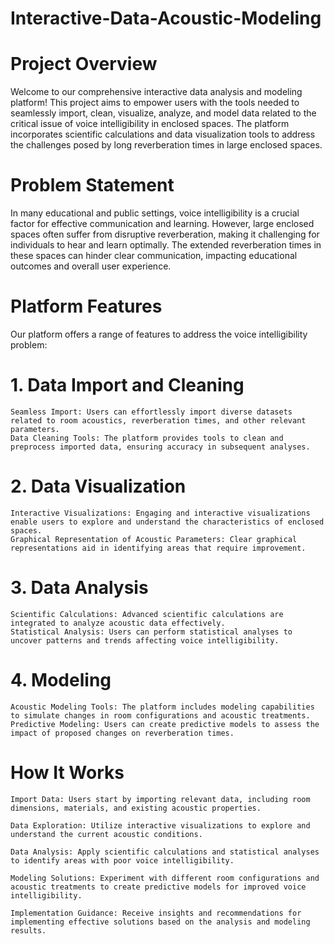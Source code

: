 # Interactive-Data-Acoustic-Modeling

# Project Overview

Welcome to our comprehensive interactive data analysis and modeling platform! This project aims to empower users with the tools needed to seamlessly import, clean, visualize, analyze, and model data related to the critical issue of voice intelligibility in enclosed spaces. The platform incorporates scientific calculations and data visualization tools to address the challenges posed by long reverberation times in large enclosed spaces.

# Problem Statement

In many educational and public settings, voice intelligibility is a crucial factor for effective communication and learning. However, large enclosed spaces often suffer from disruptive reverberation, making it challenging for individuals to hear and learn optimally. The extended reverberation times in these spaces can hinder clear communication, impacting educational outcomes and overall user experience.

# Platform Features

  Our platform offers a range of features to address the voice intelligibility problem:

  # 1. Data Import and Cleaning

    Seamless Import: Users can effortlessly import diverse datasets related to room acoustics, reverberation times, and other relevant parameters.
    Data Cleaning Tools: The platform provides tools to clean and preprocess imported data, ensuring accuracy in subsequent analyses.
  # 2. Data Visualization
    Interactive Visualizations: Engaging and interactive visualizations enable users to explore and understand the characteristics of enclosed spaces.
    Graphical Representation of Acoustic Parameters: Clear graphical representations aid in identifying areas that require improvement.
  # 3. Data Analysis
    Scientific Calculations: Advanced scientific calculations are integrated to analyze acoustic data effectively.
    Statistical Analysis: Users can perform statistical analyses to uncover patterns and trends affecting voice intelligibility.
  # 4. Modeling
    Acoustic Modeling Tools: The platform includes modeling capabilities to simulate changes in room configurations and acoustic treatments.
    Predictive Modeling: Users can create predictive models to assess the impact of proposed changes on reverberation times.

# How It Works

    Import Data: Users start by importing relevant data, including room dimensions, materials, and existing acoustic properties.

    Data Exploration: Utilize interactive visualizations to explore and understand the current acoustic conditions.

    Data Analysis: Apply scientific calculations and statistical analyses to identify areas with poor voice intelligibility.

    Modeling Solutions: Experiment with different room configurations and acoustic treatments to create predictive models for improved voice intelligibility.

    Implementation Guidance: Receive insights and recommendations for implementing effective solutions based on the analysis and modeling results.

